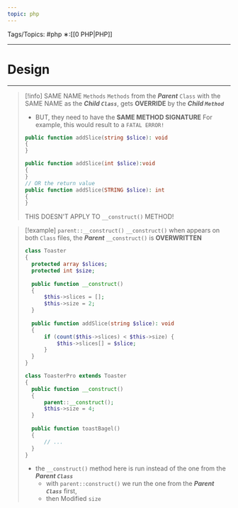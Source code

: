 ```yaml
---
topic: php
---
```



Tags/Topics: #php
∗:[[0 PHP|PHP]]

---
# Design

--- 

> [!info] SAME NAME `Methods`
> `Methods` from the ___Parent___ `Class` with the SAME NAME as the ___Child `Class`___, gets __OVERRIDE__ by the ___Child `Method`___
> - BUT, they need to have the __SAME METHOD SIGNATURE__
> For example, this would result to a `FATAL ERROR!`
> ```php
> public function addSlice(string $slice): void
> {
> }
> ```
> 
> ```php
> public function addSlice(int $slice):void
> {
> }
> // OR the return value
> public function addSlice(STRING $slice): int
> {
> }
> ```
> THIS DOESN'T APPLY TO `__construct()` METHOD!




> [!example] `parent::__construct()`
> `__construct()` when appears on both `Class` files, 
> the ___Parent___ `__construct()` is __OVERWRITTEN__
> ```php
> class Toaster 
> {
> 	protected array $slices;
> 	protected int $size;
> 	
> 	public function __construct()
> 	{
> 		$this->slices = [];
> 		$this->size = 2;	
> 	}
> 	
> 	public function addSlice(string $slice): void
> 	{
> 		if (count($this->slices) < $this->size) {
> 			$this->slices[] = $slice;
> 		}	
> 	}
> }
> ```
> 
> ```php
> class ToasterPro extends Toaster
> {
> 	public function __construct()
> 	{
> 		parent::__construct();
> 		$this->size = 4;	
> 	}
> 	
> 	public function toastBagel()
> 	{
> 		// ...	
> 	}
> }
> ```
> - the `__construct()` method here is run instead of the one from the ___Parent `Class`___ 
> 	- with `parent::construct()` we run the one from the ___Parent `Class`___ first,
> 	- then Modified `size`
